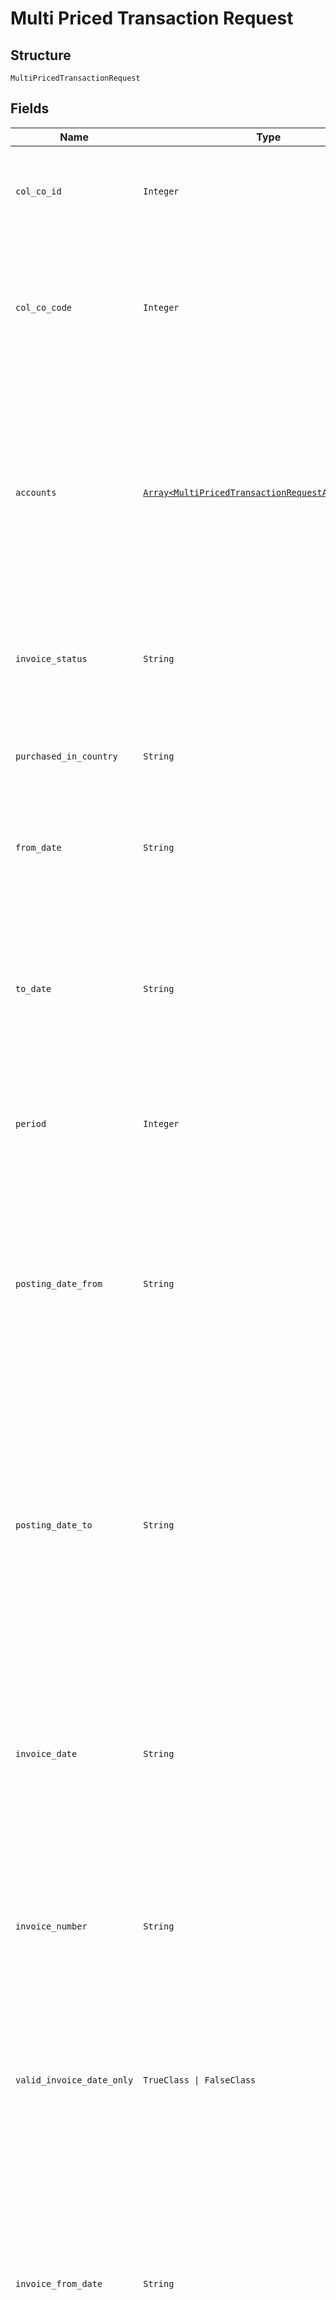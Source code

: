 
# Multi Priced Transaction Request

## Structure

`MultiPricedTransactionRequest`

## Fields

| Name | Type | Tags | Description |
|  --- | --- | --- | --- |
| `col_co_id` | `Integer` | Optional | Collecting Company Id of the selected payer.<br>Optional if ColCoCode is passed else Mandatory.<br>Example:<br>1 for Philippines<br>5 for UK |
| `col_co_code` | `Integer` | Required | Collecting Company Code of the selected payer.<br>Mandatory for serviced OUs such as Romania, Latvia, Lithuania, Estonia, Ukraine etc. It is optional for other countries if ColCoID is provided.<br>Example:<br>86 for Philippines<br>5 for UK |
| `accounts` | [`Array<MultiPricedTransactionRequestAccountsItems>`](../../doc/models/multi-priced-transaction-request-accounts-items.md) | Required | List of Payers/Accounts entity.<br>Mandatory.<br>•    Max number of payers allowed in the input is 10, if it exceeds in the input it will throw an error.<br>•    This value is configurable. Initial configuration will be 100 and will change to 10 once SFH changes are integrated.<br>Note:<br><br>1. At least one payer should be present.<br>   Accounts information are optional. |
| `invoice_status` | `String` | Optional | Invoice status of the transactions<br>Mandatory<br>Possible options:<br>I - Invoiced<br>U – Un-Invoiced<br>A – All<br>Max Length: 1 |
| `purchased_in_country` | `String` | Optional | ISO Country Code (ex: UK, FR)<br>Optional<br><br>Note: If IncludeFees is true then this filter will be ignored |
| `from_date` | `String` | Optional | Transactions from Date/Time.<br>Optional – When provided, it should be with in last 24 months.<br><br>Format: yyyyMMdd |
| `to_date` | `String` | Optional | Transactions to Date/Time.<br><br>1) When the value is blank and FromDate is provided on the input, all transactions took place 210(Configurable) days after the given FromDate is returned.<br>2) Difference between FromDate and ToDate cannot be more than 210 (Configurable) days.<br><br>Format: yyyyMMdd |
| `period` | `Integer` | Optional | Transactions Period.<br>Possible values are:<br><br>1. Last 7 Days<br>2. Last 30 Days<br>3. Last 90 Days |
| `posting_date_from` | `String` | Optional | Transaction Posting Date/time in the Cards Platform - From Date/time.<br><br>Note:<br><br>1) When the value of both PostingDateFrom and PostingDateTo are present in the request then the value of PostingDateFrom must be less than PostingDateTo.<br>2) If IncludeFees is true then this filter will be ignored<br><br>Format: yyyyMMdd HH:mm:ss |
| `posting_date_to` | `String` | Optional | Transaction Posting Date/time in the Cards Platform – To Date/time.<br><br>Note:<br><br>1) If IncludeFees is true then this filter will be ignored.<br>2) When the value of both PostingDateFrom and PostingDateTo are present in the request then the value of PostingDateFrom must be less than PostingDateTo.<br><br>Format: yyyyMMdd HH:mm:ss |
| `invoice_date` | `String` | Optional | Invoice Date.<br>Optional<br><br>Note:<br><br>1) If value is not blank then the system will ignore the InvoiceStatus parameter and it will return all the billed transactions for the given invoice date.<br><br>2) If IncludeFees is true then this filter will be ignored<br><br>Format: yyyyMMdd |
| `invoice_number` | `String` | Optional | Invoice Number.<br>Optional<br>Note:<br><br>1) If value is not blank then the system will ignore the InvoiceStatus parameter and it will return all the billed transactions for the given invoice date. |
| `valid_invoice_date_only` | `TrueClass \| FalseClass` | Optional | True/False<br>Optional<br>Default value: True.<br>When passed as ‘True’ the transactions records with report date not equal to 9999-12-30 will be returned.<br>When passed as ‘False’ the above condition will not be checked.<br>Note: If IncludeFees is ‘True’ then this filter will be ignored |
| `invoice_from_date` | `String` | Optional | Start date for transaction search by invoice date.<br>Optional<br>Note:<br><br>1) Value should be with in last 24 months (if provided).<br>2) Maximum of 90(Configurable) days duration allowed per search.<br>3) When provided, InvoiceFromDate has to be less than or equal to InvoiceToDate.<br><br>Format: yyyyMMdd |
| `invoice_to_date` | `String` | Optional | End date for transaction search by invoice date.<br>Optional<br>Note:<br><br>1) When InvoiceFromDate is provided and InvoiceToDate is null, then InvoiceToDate will be calculated as (InvoiceFromDate + 90 days) or (CurrentDate) whichever is lesser.<br><br>Format: yyyyMMdd |
| `fuel_only` | `TrueClass \| FalseClass` | Optional | True/False<br>Optional<br>Default value: False.<br>When passed as ‘True’ Only returned records with Fuel transactions.<br>When passed as ‘False’ the above condition will not be checked.<br>Note: If IncludeFees is ‘True’ then this filter will be ignored |
| `include_fees` | `TrueClass \| FalseClass` | Optional | True/False<br>Optional<br>Default value: False<br>When passed as ‘True’ then  ignore complex filters, all sales items along with fees included on the same response |
| `sort_order` | `String` | Optional | Allowed Sorting Options:<br><br>1. TransactionDateAscending<br>2. TransactionDateDescending<br>3. GrossAmountDescending<br>4. GrossAmountAscending<br>5. NetAmountAscending<br>6. NetAmountDescensding<br>   Example value to be passed: 1,3<br>   Note: If IncludeFees is ‘True’ then sorting is not allowed. This parameter will be ignored. |
| `current_page` | `Integer` | Optional | Page Number (as shown to the users)<br>Optional<br>Default value 1<br>Note: If IncludeFees is ‘True’ then pagination is not allowed. This parameter will be ignored. |
| `page_size` | `Integer` | Optional | Page Size – Number of records to show on a page<br>Optional<br>Default value 50<br><br>Note: If IncludeFees is ‘True’ then pagination is not allowed. This parameter will be ignored. |

## Example (as JSON)

```json
{
  "ColCoCode": 72,
  "Accounts": [
    {
      "PayerId": 224,
      "PayerNumber": "PayerNumber8",
      "AccountId": 28,
      "AccountNumber": "AccountNumber0"
    }
  ],
  "ColCoId": 58,
  "InvoiceStatus": "InvoiceStatus4",
  "PurchasedInCountry": "PurchasedInCountry8",
  "FromDate": "FromDate6",
  "ToDate": "ToDate4"
}
```

